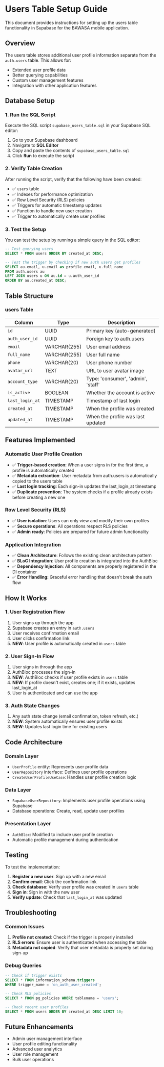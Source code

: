 # Users Table Setup Guide

This document provides instructions for setting up the users table functionality in Supabase for the BAWASA mobile application.

## Overview

The users table stores additional user profile information separate from the `auth.users` table. This allows for:

- Extended user profile data
- Better querying capabilities
- Custom user management features
- Integration with other application features

## Database Setup

### 1. Run the SQL Script

Execute the SQL script `supabase_users_table.sql` in your Supabase SQL editor:

1. Go to your Supabase dashboard
2. Navigate to **SQL Editor**
3. Copy and paste the contents of `supabase_users_table.sql`
4. Click **Run** to execute the script

### 2. Verify Table Creation

After running the script, verify that the following have been created:

- ✅ `users` table
- ✅ Indexes for performance optimization
- ✅ Row Level Security (RLS) policies
- ✅ Triggers for automatic timestamp updates
- ✅ Function to handle new user creation
- ✅ Trigger to automatically create user profiles

### 3. Test the Setup

You can test the setup by running a simple query in the SQL editor:

```sql
-- Test querying users
SELECT * FROM users ORDER BY created_at DESC;

-- Test the trigger by checking if new auth users get profiles
SELECT au.email, u.email as profile_email, u.full_name
FROM auth.users au
LEFT JOIN users u ON au.id = u.auth_user_id
ORDER BY au.created_at DESC;
```

## Table Structure

### users Table

| Column          | Type         | Description                        |
| --------------- | ------------ | ---------------------------------- |
| `id`            | UUID         | Primary key (auto-generated)       |
| `auth_user_id`  | UUID         | Foreign key to auth.users          |
| `email`         | VARCHAR(255) | User email address                 |
| `full_name`     | VARCHAR(255) | User full name                     |
| `phone`         | VARCHAR(20)  | User phone number                  |
| `avatar_url`    | TEXT         | URL to user avatar image           |
| `account_type`  | VARCHAR(20)  | Type: 'consumer', 'admin', 'staff' |
| `is_active`     | BOOLEAN      | Whether the account is active      |
| `last_login_at` | TIMESTAMP    | Timestamp of last login            |
| `created_at`    | TIMESTAMP    | When the profile was created       |
| `updated_at`    | TIMESTAMP    | When the profile was last updated  |

## Features Implemented

### Automatic User Profile Creation

- ✅ **Trigger-based creation**: When a user signs in for the first time, a profile is automatically created
- ✅ **Metadata extraction**: User metadata from auth.users is automatically copied to the users table
- ✅ **Last login tracking**: Each sign-in updates the last_login_at timestamp
- ✅ **Duplicate prevention**: The system checks if a profile already exists before creating a new one

### Row Level Security (RLS)

- ✅ **User isolation**: Users can only view and modify their own profiles
- ✅ **Secure operations**: All operations respect RLS policies
- ✅ **Admin ready**: Policies are prepared for future admin functionality

### Application Integration

- ✅ **Clean Architecture**: Follows the existing clean architecture pattern
- ✅ **BLoC Integration**: User profile creation is integrated into the AuthBloc
- ✅ **Dependency Injection**: All components are properly registered in the DI container
- ✅ **Error Handling**: Graceful error handling that doesn't break the auth flow

## How It Works

### 1. User Registration Flow

1. User signs up through the app
2. Supabase creates an entry in `auth.users`
3. User receives confirmation email
4. User clicks confirmation link
5. **NEW**: User profile is automatically created in `users` table

### 2. User Sign-In Flow

1. User signs in through the app
2. AuthBloc processes the sign-in
3. **NEW**: AuthBloc checks if user profile exists in `users` table
4. **NEW**: If profile doesn't exist, creates one; if it exists, updates last_login_at
5. User is authenticated and can use the app

### 3. Auth State Changes

1. Any auth state change (email confirmation, token refresh, etc.)
2. **NEW**: System automatically ensures user profile exists
3. **NEW**: Updates last login time for existing users

## Code Architecture

### Domain Layer

- `UserProfile` entity: Represents user profile data
- `UserRepository` interface: Defines user profile operations
- `CreateUserProfileUseCase`: Handles user profile creation logic

### Data Layer

- `SupabaseUserRepository`: Implements user profile operations using Supabase
- Database operations: Create, read, update user profiles

### Presentation Layer

- `AuthBloc`: Modified to include user profile creation
- Automatic profile management during authentication

## Testing

To test the implementation:

1. **Register a new user**: Sign up with a new email
2. **Confirm email**: Click the confirmation link
3. **Check database**: Verify user profile was created in `users` table
4. **Sign in**: Sign in with the new user
5. **Verify update**: Check that `last_login_at` was updated

## Troubleshooting

### Common Issues

1. **Profile not created**: Check if the trigger is properly installed
2. **RLS errors**: Ensure user is authenticated when accessing the table
3. **Metadata not copied**: Verify that user metadata is properly set during sign-up

### Debug Queries

```sql
-- Check if trigger exists
SELECT * FROM information_schema.triggers
WHERE trigger_name = 'on_auth_user_created';

-- Check RLS policies
SELECT * FROM pg_policies WHERE tablename = 'users';

-- Check recent user profiles
SELECT * FROM users ORDER BY created_at DESC LIMIT 10;
```

## Future Enhancements

- Admin user management interface
- User profile editing functionality
- Advanced user analytics
- User role management
- Bulk user operations
